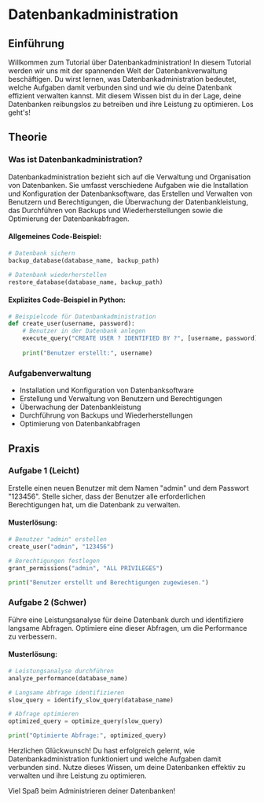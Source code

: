 # Datenbankadministration

## Einführung
Willkommen zum Tutorial über Datenbankadministration! In diesem Tutorial werden wir uns mit der spannenden Welt der Datenbankverwaltung beschäftigen. Du wirst lernen, was Datenbankadministration bedeutet, welche Aufgaben damit verbunden sind und wie du deine Datenbank effizient verwalten kannst. Mit diesem Wissen bist du in der Lage, deine Datenbanken reibungslos zu betreiben und ihre Leistung zu optimieren. Los geht's!

## Theorie
### Was ist Datenbankadministration?
Datenbankadministration bezieht sich auf die Verwaltung und Organisation von Datenbanken. Sie umfasst verschiedene Aufgaben wie die Installation und Konfiguration der Datenbanksoftware, das Erstellen und Verwalten von Benutzern und Berechtigungen, die Überwachung der Datenbankleistung, das Durchführen von Backups und Wiederherstellungen sowie die Optimierung der Datenbankabfragen.

#### Allgemeines Code-Beispiel:
```python
# Datenbank sichern
backup_database(database_name, backup_path)

# Datenbank wiederherstellen
restore_database(database_name, backup_path)
```

#### Explizites Code-Beispiel in Python:
```python
# Beispielcode für Datenbankadministration
def create_user(username, password):
    # Benutzer in der Datenbank anlegen
    execute_query("CREATE USER ? IDENTIFIED BY ?", [username, password])
    
    print("Benutzer erstellt:", username)
```

### Aufgabenverwaltung
- Installation und Konfiguration von Datenbanksoftware
- Erstellung und Verwaltung von Benutzern und Berechtigungen
- Überwachung der Datenbankleistung
- Durchführung von Backups und Wiederherstellungen
- Optimierung von Datenbankabfragen

## Praxis
### Aufgabe 1 (Leicht)
Erstelle einen neuen Benutzer mit dem Namen "admin" und dem Passwort "123456". Stelle sicher, dass der Benutzer alle erforderlichen Berechtigungen hat, um die Datenbank zu verwalten.

#### Musterlösung:
```python
# Benutzer "admin" erstellen
create_user("admin", "123456")

# Berechtigungen festlegen
grant_permissions("admin", "ALL PRIVILEGES")

print("Benutzer erstellt und Berechtigungen zugewiesen.")
```

### Aufgabe 2 (Schwer)
Führe eine Leistungsanalyse für deine Datenbank durch und identifiziere langsame Abfragen. Optimiere eine dieser Abfragen, um die Performance zu verbessern.

#### Musterlösung:
```python
# Leistungsanalyse durchführen
analyze_performance(database_name)

# Langsame Abfrage identifizieren
slow_query = identify_slow_query(database_name)

# Abfrage optimieren
optimized_query = optimize_query(slow_query)

print("Optimierte Abfrage:", optimized_query)
```

Herzlichen Glückwunsch! Du hast erfolgreich gelernt, wie Datenbankadministration funktioniert und welche Aufgaben damit verbunden sind. Nutze dieses Wissen, um deine Datenbanken effektiv zu verwalten und ihre Leistung zu optimieren.

Viel Spaß beim Administrieren deiner Datenbanken!